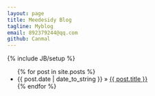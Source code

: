 ```yaml
---
layout: page
title: Meedesidy Blog
tagline: Myblog
email: 892379244@qq.com
github: Canmal
---
```

{% include JB/setup %}


<ul class="posts">
  {% for post in site.posts %}
    <li><span>{{ post.date | date_to_string }}</span> &raquo; <a href="{{ BASE_PATH }}{{ post.url }}">{{ post.title }}</a></li>
  {% endfor %}
</ul>
